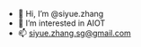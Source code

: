 - 👋 Hi, I’m @siyue.zhang
- 👀 I’m interested in AIOT
- 📫 siyue.zhang.sg@gmail.com

<!---
siyue-zhang/siyue-zhang is a ✨ special ✨ repository because its `README.md` (this file) appears on your GitHub profile.
You can click the Preview link to take a look at your changes.
--->
